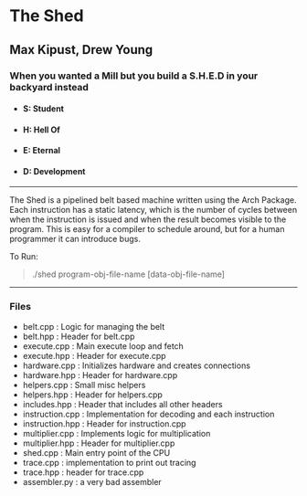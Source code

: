 # The Shed
## Max Kipust, Drew Young
### When you wanted a Mill but you build a S.H.E.D in your backyard instead
 - #### S: Student
 - #### H: Hell Of
 - #### E: Eternal
 - #### D: Development

---

The Shed is a pipelined belt based machine written using the Arch Package.
Each instruction has a static latency, which is the number of cycles
between when the instruction is issued and when the result becomes visible
to the program. This is easy for a compiler to schedule around, but for a 
human programmer it can introduce bugs.


To Run:

> ./shed program-obj-file-name [data-obj-file-name]


---
### Files
- belt.cpp : Logic for managing the belt
- belt.hpp : Header for belt.cpp
- execute.cpp : Main execute loop and fetch
- execute.hpp : Header for execute.cpp
- hardware.cpp : Initializes hardware and creates connections
- hardware.hpp : Header for hardware.cpp
- helpers.cpp : Small misc helpers
- helpers.hpp : Header for helpers.cpp
- includes.hpp : Header that includes all other headers
- instruction.cpp : Implementation for decoding and each instruction
- instruction.hpp : Header for instruction.cpp
- multiplier.cpp : Implements logic for multiplication
- multiplier.hpp : Header for multiplier.cpp
- shed.cpp : Main entry point of the CPU
- trace.cpp : implementation to print out tracing
- trace.hpp : header for trace.cpp
- assembler.py : a very bad assembler
